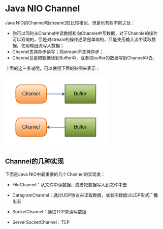 # Java NIO Channel

Java NIO的Channel和stream\(流\)比较相似，但是也有些不同之处：

* 你可以同时从Channel中读数据和向Channle中写数据，对于Channle的操作可以双向的，但是对stream的操作通常是单向的，只能使用输入流中读取数据，使用输出流写入数据；
* Channel支持异步读写；而stream不支持异步；
* Channel总是把数据读到Buffer中，或者把buffer的数据写到Channel中去。

上面的这三条说明，可以使用下面的贴图来表示：

![](/assets/import2.png)

## Channel的几种实现

下面是Java NIO中最重要的几个Channel的实现类：

* FileChannel：从文件中读数据，或者把数据写入到文件中去

* DatagramChannel：通过UDP协议来读取数据，或者把数据以UDP形式广播出去

* SocketChannel：通过TCP来读写数据

* ServerSocketChannel：TCP



